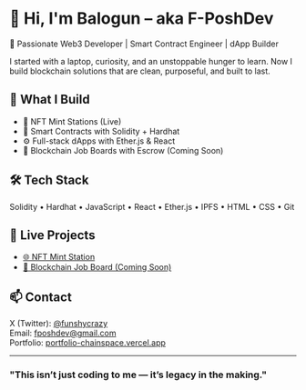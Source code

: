 # 👋 Hi, I'm Balogun – aka F-PoshDev

🚀 Passionate Web3 Developer | Smart Contract Engineer | dApp Builder

I started with a laptop, curiosity, and an unstoppable hunger to learn. Now I build blockchain solutions that are clean, purposeful, and built to last.

## 💼 What I Build
- 🎯 NFT Mint Stations (Live)
- 🔐 Smart Contracts with Solidity + Hardhat
- ⚙️ Full-stack dApps with Ether.js & React
- 🔄 Blockchain Job Boards with Escrow (Coming Soon)

## 🛠 Tech Stack
Solidity • Hardhat • JavaScript • React • Ether.js • IPFS • HTML • CSS • Git

## 🔗 Live Projects
- [🌐 NFT Mint Station](https://mintstation.fposhdev.vercel.app)
- [🚧 Blockchain Job Board (Coming Soon)](https://portfolio-chainspace.vercel.app)

## 📫 Contact
X (Twitter): [@funshycrazy](https://x.com/funshycrazy)  
Email: fposhdev@gmail.com  
Portfolio: [portfolio-chainspace.vercel.app](https://portfolio-chainspace.vercel.app)

---

### "This isn’t just coding to me — it’s legacy in the making."

